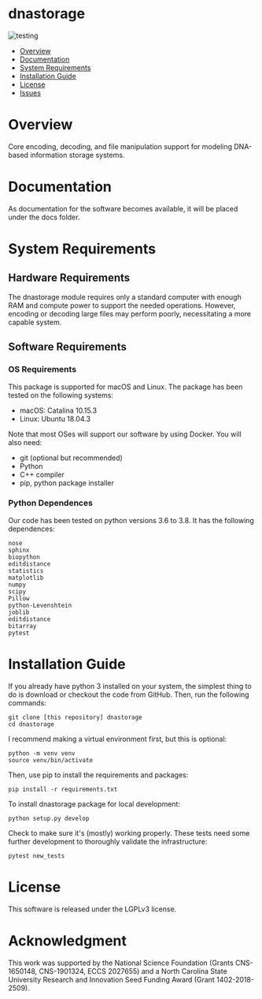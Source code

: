 # dnastorage
![testing](https://github.ncsu.edu/dna-based-storage/dnastorage/actions/workflows/makefile.yml/badge.svg)

- [Overview](#overview)
- [Documentation](#documentation)
- [System Requirements](#system-requirements)
- [Installation Guide](#installation-guide)
- [License](#license)
- [Issues](https://github.ncsu.com/dna-based-storage/dnastorage/issues)

# Overview

Core encoding, decoding, and file manipulation support for modeling DNA-based information storage systems.

# Documentation

As documentation for the software becomes available, it will be placed under the docs folder.

# System Requirements

## Hardware Requirements
The dnastorage module requires only a standard computer with enough RAM and compute power to support the needed operations. However, encoding or decoding large files may perform poorly, necessitating a more capable system.

## Software Requirements
### OS Requirements
This package is supported for macOS and Linux. The package has been tested on the following systems:

+ macOS: Catalina 10.15.3
+ Linux: Ubuntu 18.04.3

Note that most OSes will support our software by using Docker. You will also need:
- git (optional but recommended)
- Python
- C++ compiler
- pip, python package installer


### Python Dependences

Our code has been tested on python versions 3.6 to 3.8. It has the following dependences:

```
nose
sphinx
biopython
editdistance
statistics
matplotlib
numpy
scipy
Pillow
python-Levenshtein
joblib
editdistance
bitarray
pytest
```

# Installation Guide

If you already have python 3 installed on your system, the simplest thing to do is download or checkout the code from GitHub.  Then, run the following commands:

    git clone [this repository] dnastorage
    cd dnastorage
    
I recommend making a virtual environment first, but this is optional:

    python -m venv venv
    source venv/bin/activate
    
Then, use pip to install the requirements and packages:

    pip install -r requirements.txt

To install dnastorage package for local development:

    python setup.py develop

Check to make sure it's (mostly) working properly. These tests need some further development to thoroughly validate the infrastructure:

    pytest new_tests

   
# License

This software is released under the LGPLv3 license.

# Acknowledgment

This work was supported by the National Science Foundation (Grants CNS-1650148, CNS-1901324, ECCS 2027655) and a North Carolina State University Research and Innovation Seed Funding Award (Grant 1402-2018-2509).




